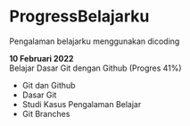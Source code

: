 # ProgressBelajarku
Pengalaman belajarku menggunakan dicoding

**10 Februari 2022**  
Belajar Dasar Git dengan Github (Progres 41%)
* Git dan Github
* Dasar Git
* Studi Kasus Pengalaman Belajar
* Git Branches
